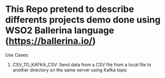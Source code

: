 # This Repo pretend to describe differents projects demo done using WSO2 Ballerina language (https://ballerina.io/)

Use Cases:
1) CSV_TO_KAFKA_CSV: Send data from a CSV file from a local file to another directory on the same server using Kafka topic
